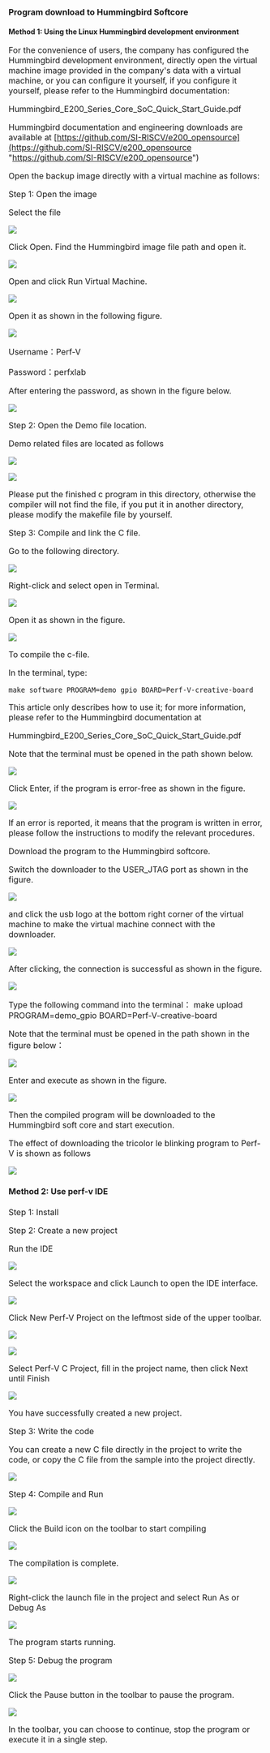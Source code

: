 ### Program download to Hummingbird Softcore

#### Method 1: Using the Linux Hummingbird development environment

<span style="font-size:16px;">

For the convenience of users, the company has configured the Hummingbird development environment, directly open the virtual machine image provided in the company's data with a virtual machine, or you can configure it yourself, if you configure it yourself, please refer to the Hummingbird documentation:

Hummingbird_E200_Series_Core_SoC_Quick_Start_Guide.pdf

Hummingbird documentation and engineering downloads are available at [https://github.com/SI-RISCV/e200_opensource](https://github.com/SI-RISCV/e200_opensource "https://github.com/SI-RISCV/e200_opensource")

Open the backup image directly with a virtual machine as follows:

Step 1: Open the image 

Select the file
</span>

![](https://rvboards.org/rvboards/dasdu8syrbgvtzvhfj12f4d5/images_dir/1627384565/29.png)

<span style="font-size:16px;">Click Open. Find the Hummingbird image file path and open it.</span>

![](https://rvboards.org/rvboards/dasdu8syrbgvtzvhfj12f4d5/images_dir/1627384804/30.png)

<span style="font-size:16px;">Open and click Run Virtual Machine.</span>

![](https://rvboards.org/rvboards/dasdu8syrbgvtzvhfj12f4d5/images_dir/1627384852/31.png)

<span style="font-size:16px;">Open it as shown in the following figure.</span>

![](https://rvboards.org/rvboards/dasdu8syrbgvtzvhfj12f4d5/images_dir/1627384898/32.png)

<span style="font-size:16px;">

Username：Perf-V

Password：perfxlab

After entering the password, as shown in the figure below.

</span>

![](https://rvboards.org/rvboards/dasdu8syrbgvtzvhfj12f4d5/images_dir/1627384955/33.png)

<span style="font-size:16px;">

Step 2: Open the Demo file location.

Demo related files are located as follows

</span>

![](https://rvboards.org/rvboards/dasdu8syrbgvtzvhfj12f4d5/images_dir/1627385011/34.png)

![](https://rvboards.org/rvboards/dasdu8syrbgvtzvhfj12f4d5/images_dir/1627385048/35.png)

<span style="font-size:16px;">

Please put the finished c program in this directory, otherwise the compiler will not find the file, if you put it in another directory, please modify the makefile file by yourself.

Step 3: Compile and link the C file.
  
Go to the following directory.

</span>

![](https://rvboards.org/rvboards/dasdu8syrbgvtzvhfj12f4d5/images_dir/1627385234/36.png)

<span style="font-size:16px;">Right-click and select open in Terminal.</span>

![](https://rvboards.org/rvboards/dasdu8syrbgvtzvhfj12f4d5/images_dir/1627385292/37.png)

<span style="font-size:16px;">Open it as shown in the figure.</span>

![](https://rvboards.org/rvboards/dasdu8syrbgvtzvhfj12f4d5/images_dir/1627385475/38.png)

<span style="font-size:16px;">

To compile the c-file.

In the terminal, type:

	make software PROGRAM=demo_gpio BOARD=Perf-V-creative-board

This article only describes how to use it; for more information, please refer to the Hummingbird documentation at 

Hummingbird_E200_Series_Core_SoC_Quick_Start_Guide.pdf

Note that the terminal must be opened in the path shown below.

</span>

![](https://rvboards.org/rvboards/dasdu8syrbgvtzvhfj12f4d5/images_dir/1627385671/39.png)

<span style="font-size:16px;">
Click Enter, if the program is error-free as shown in the figure.
</span>

![](https://rvboards.org/rvboards/dasdu8syrbgvtzvhfj12f4d5/images_dir/1627385723/40.png)

<span style="font-size:16px;">

If an error is reported, it means that the program is written in error, please follow the instructions to modify the relevant procedures.

Download the program to the Hummingbird softcore.

Switch the downloader to the USER_JTAG port as shown in the figure.

</span>

![](https://rvboards.org/rvboards/dasdu8syrbgvtzvhfj12f4d5/images_dir/1627385795/41.png)

<span style="font-size:16px;">and click the usb logo at the bottom right corner of the virtual machine to make the virtual machine connect with the downloader.</span>

![](https://rvboards.org/rvboards/dasdu8syrbgvtzvhfj12f4d5/images_dir/1627385848/42.png)

<span style="font-size:16px;">After clicking, the connection is successful as shown in the figure.</span>

![](https://rvboards.org/rvboards/dasdu8syrbgvtzvhfj12f4d5/images_dir/1627385907/43.png)

<span style="font-size:16px;">

Type the following command into the terminal：
	make upload PROGRAM=demo_gpio BOARD=Perf-V-creative-board

Note that the terminal must be opened in the path shown in the figure below：

</span>

![](https://rvboards.org/rvboards/dasdu8syrbgvtzvhfj12f4d5/images_dir/1627385988/44.png)

<span style="font-size:16px;">Enter and execute as shown in the figure.</span>

![](https://rvboards.org/rvboards/dasdu8syrbgvtzvhfj12f4d5/images_dir/1627386032/45.png)

<span style="font-size:16px;">

Then the compiled program will be downloaded to the Hummingbird soft core and start execution. 
  
The effect of downloading the tricolor le blinking program to Perf-V is shown as follows

</span>

![](https://rvboards.org/rvboards/dasdu8syrbgvtzvhfj12f4d5/images_dir/1627386120/46.png)

#### Method 2: Use perf-v IDE

<span style="font-size:16px;">

Step 1: Install

Step 2: Create a new project

Run the IDE

</span>

![](https://rvboards.org/rvboards/dasdu8syrbgvtzvhfj12f4d5/images_dir/1627386193/47.png)

<span style="font-size:16px;">Select the workspace and click Launch to open the IDE interface.</span>

![](https://rvboards.org/rvboards/dasdu8syrbgvtzvhfj12f4d5/images_dir/1627386435/48.png)

<span style="font-size:16px;">Click New Perf-V Project on the leftmost side of the upper toolbar.</span>

![](https://rvboards.org/rvboards/dasdu8syrbgvtzvhfj12f4d5/images_dir/1627386514/49.png)

![](https://rvboards.org/rvboards/dasdu8syrbgvtzvhfj12f4d5/images_dir/1627386522/50.png)

<span style="font-size:16px;">Select Perf-V C Project, fill in the project name, then click Next until Finish</span>

![](https://rvboards.org/rvboards/dasdu8syrbgvtzvhfj12f4d5/images_dir/1627386588/51.png)

<span style="font-size:16px;">

You have successfully created a new project.

Step 3: Write the code

You can create a new C file directly in the project to write the code, or copy the C file from the sample into the project directly.

</span>

![](https://rvboards.org/rvboards/dasdu8syrbgvtzvhfj12f4d5/images_dir/1627386648/52.png)

<span style="font-size:16px;">Step 4: Compile and Run</span>

![](https://rvboards.org/rvboards/dasdu8syrbgvtzvhfj12f4d5/images_dir/1627386689/53.png)

<span style="font-size:16px;">Click the Build icon on the toolbar to start compiling</span>

![](https://rvboards.org/rvboards/dasdu8syrbgvtzvhfj12f4d5/images_dir/1627386740/54.png)

<span style="font-size:16px;">The compilation is complete.</span>

![](https://rvboards.org/rvboards/dasdu8syrbgvtzvhfj12f4d5/images_dir/1627386782/55.png)

<span style="font-size:16px;">Right-click the launch file in the project and select Run As or Debug As</span>

![](https://rvboards.org/rvboards/dasdu8syrbgvtzvhfj12f4d5/images_dir/1627386827/56.png)

<span style="font-size:16px;">
The program starts running.

Step 5: Debug the program
</span>

![](https://rvboards.org/rvboards/dasdu8syrbgvtzvhfj12f4d5/images_dir/1627386918/57.png)

<span style="font-size:16px;">Click the Pause button in the toolbar to pause the program.</span>

![](https://rvboards.org/rvboards/dasdu8syrbgvtzvhfj12f4d5/images_dir/1627386958/58.png)

<span style="font-size:16px;">In the toolbar, you can choose to continue, stop the program or execute it in a single step.</span>
